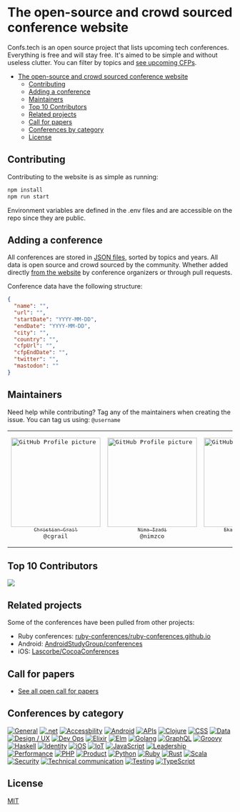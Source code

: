 # The open-source and crowd sourced conference website

Confs.tech is an open source project that lists upcoming tech conferences. Everything is free and will stay free. It's aimed to be simple and without useless clutter. You can filter by topics and [see upcoming CFPs](https://confs.tech/cfp).

- [The open-source and crowd sourced conference website](#the-open-source-and-crowd-sourced-conference-website)
  - [Contributing](#contributing)
  - [Adding a conference](#adding-a-conference)
  - [Maintainers](#maintainers)
  - [Top 10 Contributors](#top-10-contributors)
  - [Related projects](#related-projects)
  - [Call for papers](#call-for-papers)
  - [Conferences by category](#conferences-by-category)
  - [License](#license)

## Contributing

Contributing to the website is as simple as running:

```sh
npm install
npm run start
```

Environment variables are defined in the .env files and are accessible on the repo since they are public.

## Adding a conference

All conferences are stored in [JSON files](https://github.com/tech-conferences/conference-data/tree/master/conferences), sorted by topics and years. All data is open source and crowd sourced by the community. Whether added directly [from the website](https://confs.tech/conferences/new) by conference organizers or through pull requests.

Conference data have the following structure:

```json
{
  "name": "",
  "url": "",
  "startDate": "YYYY-MM-DD",
  "endDate": "YYYY-MM-DD",
  "city": "",
  "country": "",
  "cfpUrl": "",
  "cfpEndDate": "",
  "twitter": "",
  "mastodon": ""
}
```

## Maintainers

Need help while contributing? Tag any of the maintainers when creating the issue. You can tag us using: `@username`

<table>
    <tr>
        <td align="center" width="200">
            <pre><a href="https://github.com/cgrail"><img src="https://avatars.githubusercontent.com/u/5702278?size=200" width="200" alt="GitHub Profile picture of Christian Grail" /><br><sub>Christian Grail</sub></a><br>@cgrail</pre>
        </td>
        <td align="center" width="200">
            <pre><a href="https://github.com/nimzco"><img src="https://avatars.githubusercontent.com/u/445045?size=200" width="200" alt="GitHub Profile picture of Nima Izadi" /><br><sub>Nima Izadi</sub></a><br>@nimzco</pre>
        </td>
        <td align="center" width="200">
            <pre><a href="https://github.com/prigara"><img src="https://avatars.githubusercontent.com/u/782562?size=200" width="200" alt="GitHub Profile picture of Ekaterina Prigara" /><br><sub>Ekaterina Prigara</sub></a><br>@prigara</pre>
        </td>
        <td align="center" width="200">
            <pre><a href="https://github.com/trivikr"><img src="https://avatars.githubusercontent.com/u/16024985?size=200" width="200" alt="GitHub Profile picture of Trivikram Kamat" /><br><sub>Trivikram Kamat</sub></a><br>@trivikr</pre>
        </td>
    </tr>
</table>

## Top 10 Contributors

<a href="https://github.com/tech-conferences/confs.tech/graphs/contributors"><img src="https://contrib.rocks/image?max=10&repo=tech-conferences/confs.tech" /></a>

## Related projects

Some of the conferences have been pulled from other projects:

- Ruby conferences: [ruby-conferences/ruby-conferences.github.io](https://github.com/ruby-conferences/ruby-conferences.github.io)
- Android: [AndroidStudyGroup/conferences](https://github.com/AndroidStudyGroup/conferences)
- iOS: [Lascorbe/CocoaConferences](https://github.com/Lascorbe/CocoaConferences)

## Call for papers

- [See all open call for papers](https://confs.tech/cfp)

## Conferences by category

[![General](https://img.shields.io/badge/General-2E8B57.svg?style=for-the-badge)](https://confs.tech/general)
[![.net](https://img.shields.io/badge/.NET-512BD4.svg?style=for-the-badge&logo=.NET&logoColor=white)](https://confs.tech/dotnet)
[![Accessbility](https://img.shields.io/badge/Accessbility-000000.svg?style=for-the-badge)](https://confs.tech/accessbility)
[![Android](https://img.shields.io/badge/Android-3DDC84.svg?style=for-the-badge&logo=Android&logoColor=white)](https://confs.tech/android)
[![APIs](https://img.shields.io/badge/APIs-6B8E23.svg?style=for-the-badge)](https://confs.tech/api)
[![Clojure](https://img.shields.io/badge/Clojure-5881D8.svg?style=for-the-badge&logo=Clojure&logoColor=white)](https://confs.tech/clojure)
[![CSS](https://img.shields.io/badge/CSS-1572B6.svg?style=for-the-badge&logo=CSS3&logoColor=white)](https://confs.tech/css)
[![Data](https://img.shields.io/badge/Data-FF4500.svg?style=for-the-badge)](https://confs.tech/data)
[![Design / UX](https://img.shields.io/badge/Design%20/%20UX-1E90FF.svg?style=for-the-badge)](https://confs.tech/ux)
[![Dev Ops](https://img.shields.io/badge/Dev%20Ops-FFD700.svg?style=for-the-badge)](https://confs.tech/devops)
[![Elixir](https://img.shields.io/badge/Elixir-4B275F.svg?style=for-the-badge&logo=Elixir&logoColor=white)](https://confs.tech/elixir)
[![Elm](https://img.shields.io/badge/Elm-60B5CC.svg?style=for-the-badge&logo=Elm&logoColor=white)](https://confs.tech/elm)
[![Golang](https://img.shields.io/badge/Golang-00ADD8.svg?style=for-the-badge&logo=Go&logoColor=white)](https://confs.tech/golang)
[![GraphQL](https://img.shields.io/badge/GraphQL-E10098.svg?style=for-the-badge&logo=GraphQL&logoColor=white)](https://confs.tech/graphql)
[![Groovy](https://img.shields.io/badge/Groovy-4298B8.svg?style=for-the-badge&logo=Apache%20Groovy&logoColor=white)](https://confs.tech/groovy)
[![Haskell](https://img.shields.io/badge/Haskell-5D4F85.svg?style=for-the-badge&logo=Haskell&logoColor=white)](https://confs.tech/haskell)
[![Identity](https://img.shields.io/badge/Identity-4B0082.svg?style=for-the-badge)](https://confs.tech/identity)
[![iOS](https://img.shields.io/badge/iOS-000000.svg?style=for-the-badge&logo=Apple&logoColor=white)](https://confs.tech/ios)
[![IoT](https://img.shields.io/badge/IoT-7CFC00.svg?style=for-the-badge)](https://confs.tech/iot)
[![JavaScript](https://img.shields.io/badge/JavaScript-F7DF1E.svg?style=for-the-badge&logo=JavaScript&logoColor=black)](https://confs.tech/javascript)
[![Leadership](https://img.shields.io/badge/Leadership-4B0082.svg?style=for-the-badge)](https://confs.tech/leadership)
[![Performance](https://img.shields.io/badge/Performance-00FF7F.svg?style=for-the-badge)](https://confs.tech/performance)
[![PHP](https://img.shields.io/badge/PHP-777BB4.svg?style=for-the-badge&logo=PHP&logoColor=white)](https://confs.tech/php)
[![Product](https://img.shields.io/badge/Product-DC143C.svg?style=for-the-badge)](https://confs.tech/product)
[![Python](https://img.shields.io/badge/Python-3776AB.svg?style=for-the-badge&logo=Python&logoColor=white)](https://confs.tech/python)
[![Ruby](https://img.shields.io/badge/Ruby-CC342D.svg?style=for-the-badge&logo=Ruby&logoColor=white)](https://confs.tech/ruby)
[![Rust](https://img.shields.io/badge/Rust-000000.svg?style=for-the-badge&logo=Rust&logoColor=white)](https://confs.tech/rust)
[![Scala](https://img.shields.io/badge/Scala-DC322F.svg?style=for-the-badge&logo=Scala&logoColor=white)](https://confs.tech/scala)
[![Security](https://img.shields.io/badge/Security-9ACD32.svg?style=for-the-badge)](https://confs.tech/security)
[![Technical communication](https://img.shields.io/badge/Technical%20communication-D2691E.svg?style=for-the-badge)](https://confs.tech/tech-comm)
[![Testing](https://img.shields.io/badge/Testing-40E0D0.svg?style=for-the-badge)](https://confs.tech/testing)
[![TypeScript](https://img.shields.io/badge/TypeScript-3178C6.svg?style=for-the-badge&logo=TypeScript&logoColor=white)](https://confs.tech/typescript)

## License

[MIT](LICENSE.md)
